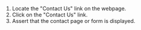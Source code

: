 1. Locate the "Contact Us" link on the webpage.
2. Click on the "Contact Us" link.
3. Assert that the contact page or form is displayed.